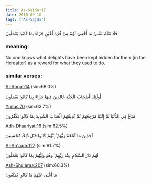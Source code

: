 ```yaml
---
title: As-Sajda:17
date: 2010-09-10
tags: ["As-Sajda"]
---
```

فَلَا تَعْلَمُ نَفْسٌ مَا أُخْفِيَ لَهُمْ مِنْ قُرَّةِ أَعْيُنٍ جَزَاءً بِمَا كَانُوا يَعْمَلُونَ
### meaning: 
No one knows what delights have been kept hidden for them [in the Hereafter] as a reward for what they used to do.
### similar verses: 

[Al-Ahqaf:14](/46/14) (sim:68.0%)

أُولَٰئِكَ أَصْحَابُ الْجَنَّةِ خَالِدِينَ فِيهَا جَزَاءً بِمَا كَانُوا يَعْمَلُونَ

[Yunus:70](/10/70) (sim:63.7%)

مَتَاعٌ فِي الدُّنْيَا ثُمَّ إِلَيْنَا مَرْجِعُهُمْ ثُمَّ نُذِيقُهُمُ الْعَذَابَ الشَّدِيدَ بِمَا كَانُوا يَكْفُرُونَ

[Adh-Dhaariyat:16](/51/16) (sim:62.5%)

آخِذِينَ مَا آتَاهُمْ رَبُّهُمْ ۚ إِنَّهُمْ كَانُوا قَبْلَ ذَٰلِكَ مُحْسِنِينَ

[Al-An'aam:127](/6/127) (sim:61.7%)

لَهُمْ دَارُ السَّلَامِ عِنْدَ رَبِّهِمْ ۖ وَهُوَ وَلِيُّهُمْ بِمَا كَانُوا يَعْمَلُونَ

[Ash-Shu'araa:207](/26/207) (sim:60.3%)

مَا أَغْنَىٰ عَنْهُمْ مَا كَانُوا يُمَتَّعُونَ
